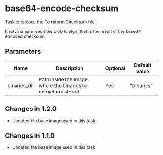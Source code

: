 # base64-encode-checksum

Task to encode the Terraform Checksum file.

It returns as a result the blob to sign, that is the result of the base64 encoded checksum

## Parameters

| Name                 | Description                                                        | Optional  | Default value                                         |
|----------------------|--------------------------------------------------------------------|-----------|-------------------------------------------------------|
| binaries_dir         | Path inside the image where the binaries to extract are stored     | Yes       | "binaries"                                           |

## Changes in 1.2.0
* Updated the base image used in this task

## Changes in 1.1.0
* Updated the base image used in this task
